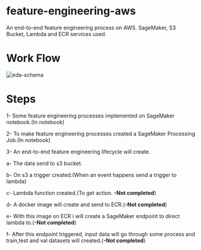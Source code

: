 # feature-engineering-aws

An end-to-end feature engineering process on AWS. SageMaker, S3 Bucket, Lambda and ECR services used.

# Work Flow

![eda-schema](https://user-images.githubusercontent.com/42489236/152315672-89ebbdf4-9703-4cc3-9789-b846983bd0d2.jpg)

# Steps

1- Some feature engineering processes implemented on SageMaker notebook.(In notebook)

2- To make feature engineering processes created a SageMaker Processing Job.(In notebook)

3- An end-to-end feature engineering lifecycle will create. 

  a- The data send to s3 bucket.
  
  b- On s3 a trigger created.(When an event happens send a trigger to lambda)
  
  c- Lambda function created.(To get action. **-Not completed**)
  
  d- A docker image will create and send to ECR.(**-Not completed**)
  
  e- With this image on ECR i will create a SageMaker endpoint to direct lambda to.(**-Not completed**)
  
  f- After this endpoint triggered, input data will go through some process and train,test and val datasets will created.(**-Not completed**)
